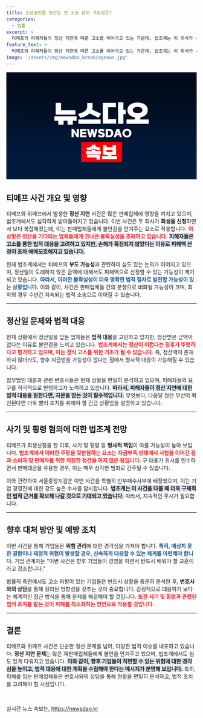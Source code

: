 ```yaml
---
title: 소상공인들 정산일 전 소송 참여 가능성은?
categories:
  - 법률
excerpt: >
  티메프의 피해자들이 정산 지연에 따른 고소를 이어가고 있는 가운데, 법조계는 이 회사가 사실상 부도 상태에 돌입했다며 향후 정산액을 받을 가능성이 없음을 경고했다. 부패 수사 전담팀이 구성된 만큼 사기 및 횡령 혐의 적용 가능성도 높아지고 있다.
feature_text: >
  티메프의 피해자들이 정산 지연에 따른 고소를 이어가고 있는 가운데, 법조계는 이 회사가 사실상 부도 상태에 돌입했다며 향후 정산액을 받을 가능성이 없음을 경고했다. 부패 수사 전담팀이 구성된 만큼 사기 및 횡령 혐의 적용 가능성도 높아지고 있다.
image: '/assets/img/newsdao_breakingnews.jpg'
---
```


<p><img src="/assets/img/newsdao_breakingnews.jpg" alt="ranknews 속보" /></p>

<h2 data-ke-size="size26">티메프 사건 개요 및 영향</h2>

<p data-ke-size="size16">티메프와 위메프에서 발생한 <b>정산 지연</b> 사건은 많은 판매업체에 영향을 끼치고 있으며, 법조계에서도 심각하게 받아들여지고 있습니다. 이번 사건은 두 회사가 <b>회생을 신청</b>하면서 보다 복잡해졌는데, 이는 판매업체들에게 불안감을 안겨주는 요소로 작용합니다. <b><span style="color: #ee2323;">이 상황은 정산을 기다리는 업체들에게 크나큰 불확실성을 초래하고 있습니다.</span></b> <b><span style="background-color: #21538527;">피해자들은 고소를 통한 법적 대응을 고려하고 있지만, 손해가 확정되지 않았다는 이유로 피해액 산정이 조차 애매모호해지고 있습니다.</span></b> </p>

<p data-ke-size="size16">현재 법조계에서는 티메프의 <b>부도 가능성</b>과 관련하여 심도 있는 논의가 이어지고 있으며, 정산일이 도래하지 않은 금액에 대해서도 피해액으로 산정할 수 있는 가능성이 제기되고 있습니다. <b><span style="color: #1a5490;">따라서, 이러한 불확실성이 더욱 명확한 법적 절차로 발전할 가능성이 있는 상황입니다.</span></b> 이와 같이, 사건은 판매업체들 간의 분쟁으로 비화될 가능성이 크며, 최악의 경우 수년간 지속되는 법적 소송으로 이어질 수 있습니다. </p>

<hr>

<h2 data-ke-size="size26">정산일 문제와 법적 대응</h2>

<p data-ke-size="size16">현재 상황에서 정산일을 앞둔 업체들은 <b>법적 대응</b>을 고민하고 있지만, 정산받은 금액이 없다는 이유로 불안감을 느끼고 있습니다. <b><span style="color: #ee2323;">법조계에서는 정산이 어렵다는 징후가 뚜렷하다고 평가하고 있으며, 이는 정식 고소를 위한 기초가 될 수 있습니다.</span></b> 즉, 정산액이 존재하지 않더라도, 향후 지급받을 가능성이 없다는 점에서 형사적 대응이 가능해질 수 있습니다.</p>

<p data-ke-size="size16">법무법인 대륜과 관련 변호사들은 현재 상황을 면밀히 분석하고 있으며, 피해자들의 요구를 적극적으로 반영하고자 노력하고 있습니다. <b><span style="background-color: #21538527;">따라서, 피해자들이 정산 지연에 대한 법적 대응을 원한다면, 자문을 받는 것이 필수적입니다.</span></b> 무엇보다, 다음달 정산 무산이 확인된다면 더욱 빨리 조치를 취해야 할 긴급 상황임을 설명하고 있습니다.</p>

<hr>

<h2 data-ke-size="size26">사기 및 횡령 혐의에 대한 법조계 전망</h2>

<p data-ke-size="size16">티메프가 회생신청을 한 이후, 사기 및 횡령 등 <b>형사적 책임</b>이 따를 가능성이 높아 보입니다. <b><span style="color: #ee2323;">법조계에서 이러한 주장을 뒷받침하는 요소는 자금부족 상태에서 사업을 이어간 점과 소비자 및 판매자를 위한 적정한 정산을 하지 않은 점입니다.</span></b> 구 대표가 위시를 인수하면서 판매대금을 유용한 경우, 이는 매우 심각한 범죄로 간주될 수 있습니다.</p>

<p data-ke-size="size16">이와 관련하여 서울중앙지검은 이번 사건을 특별히 반부패수사부에 배정했으며, 이는 기업 경영진에 대한 강도 높은 수사를 암시합니다. <b><span style="background-color: #21538527;">법조계는 이 사건을 다룰 때 더욱 구체적인 법적 근거를 확보해 나갈 것으로 기대되고 있습니다.</span></b> 따라서, 지속적인 주시가 필요합니다. </p>

<hr>

<h2 data-ke-size="size26">향후 대처 방안 및 예방 조치</h2>

<p data-ke-size="size16">이번 사건을 통해 기업들은 <b>위험 관리</b>에 대한 경각심을 가져야 합니다. <b><span style="color: #1a5490;">특히, 예상치 못한 결함이나 재정적 위험이 발생할 경우, 신속하게 대응할 수 있는 체계를 마련해야 합니다.</span></b> 기업 관계자는 "이번 사건은 향후 기업들이 경영을 하면서 반드시 배워야 할 교훈이라고 강조합니다."</p>

<p data-ke-size="size16">법률적 측면에서도 고소 의향이 있는 기업들은 반드시 상황을 충분히 분석한 후, <b>변호사와의 상담</b>을 통해 정리된 방향성을 갖추는 것이 중요합니다. 감정적으로 대응하기 보다는 체계적인 접근 방식을 통해 문제를 해결해야 할 것입니다. <b><span style="color: #ee2323;">또한 사기 및 횡령과 관련된 법적 조치를 밟는 것이 피해를 최소화하는 방안으로 작용할 것입니다.</span></b></p>

<hr>

<h2 data-ke-size="size26">결론</h2>

<p data-ke-size="size16">티메프와 위메프 사건은 단순한 정산 문제를 넘어, 다양한 법적 이슈를 내포하고 있습니다. <b>정산 지연 문제</b>는 많은 재판매업체들에게 불안을 안겨주고 있으며, 법조계에서도 심도 있게 다뤄지고 있습니다. <b><span style="background-color: #21538527;">이와 같이, 향후 기업들이 직면할 수 있는 위험에 대한 경각심을 높이고, 법적 대응에 대한 계획을 수립해야 한다는 메시지가 분명해 보입니다.</span></b> 특히, 피해를 입는 판매업체들은 변호사와의 상담을 통해 현황을 면밀히 분석하고, 법적 조치를 고려해야 할 시점입니다.</p> 

<p data-ke-size="size16">&nbsp;</p>
실시간 뉴스 속보는, <a href="https://newsdao.kr" rel="dofollow">https://newsdao.kr</a>


